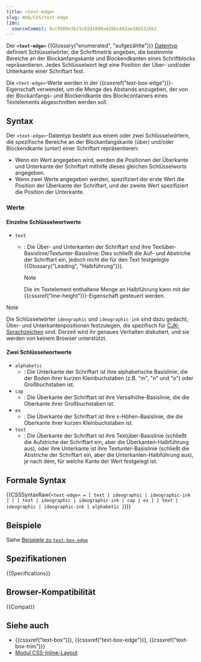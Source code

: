 ```yaml
---
title: <text-edge>
slug: Web/CSS/text-edge
l10n:
  sourceCommit: 0cc9980e3b21c83d1800a428bc402ae1865326b2
---
```


Der **`<text-edge>`** {{Glossary("enumerated", "aufgezählte")}} [Datentyp](/de/docs/Web/CSS/CSS_Values_and_Units/CSS_data_types) definiert Schlüsselwörter, die Schriftmetrik angeben, die bestimmte Bereiche an der Blockanfangskante und Blockendkanten eines Schriftblocks repräsentieren. Jedes Schlüsselwort legt eine Position der Über- und/oder Unterkante einer Schriftart fest.

Die `<text-edge>`-Werte werden in der {{cssxref("text-box-edge")}}-Eigenschaft verwendet, um die Menge des Abstands anzugeben, der von der Blockanfangs- und Blockendkante des Blockcontainers eines Textelements abgeschnitten werden soll.

## Syntax

Der `<text-edge>`-Datentyp besteht aus einem oder zwei Schlüsselwörtern, die spezifische Bereiche an der Blockanfangskante (über) und/oder Blockendkante (unter) einer Schriftart repräsentieren:

- Wenn ein Wert angegeben wird, werden die Positionen der Überkante und Unterkante der Schriftart mithilfe dieses gleichen Schlüsselworts angegeben.
- Wenn zwei Werte angegeben werden, spezifiziert der erste Wert die Position der Überkante der Schriftart, und der zweite Wert spezifiziert die Position der Unterkante.

### Werte

#### Einzelne Schlüsselwortwerte

- `text`
  - : Die Über- und Unterkanten der Schriftart sind ihre Textüber-Basislinie/Textunter-Basislinie: Dies schließt die Auf- und Abstriche der Schriftart ein, jedoch nicht die für den Text festgelegte {{Glossary("Leading", "Halbführung")}}.

    > [!NOTE]
    > Die im Textelement enthaltene Menge an Halbführung kann mit der {{cssxref("line-height")}}-Eigenschaft gesteuert werden.

> [!NOTE]
> Die Schlüsselwörter `ideographic` und `ideographic-ink` sind dazu gedacht, Über- und Unterkantenpositionen festzulegen, die spezifisch für [CJK-Sprachzeichen](https://en.wikipedia.org/wiki/CJK_characters) sind. Derzeit wird ihr genaues Verhalten diskutiert, und sie werden von keinem Browser unterstützt.

#### Zwei Schlüsselwortwerte

- `alphabetic`
  - : Die Unterkante der Schriftart ist ihre alphabetische Basislinie, die der Boden ihrer kurzen Kleinbuchstaben (z.B. "m", "n" und "o") oder Großbuchstaben ist.
- `cap`
  - : Die Überkante der Schriftart ist ihre Versalhöhe-Basislinie, die die Oberkante ihrer Großbuchstaben ist.
- `ex`
  - : Die Überkante der Schriftart ist ihre x-Höhen-Basislinie, die die Oberkante ihrer kurzen Kleinbuchstaben ist.
- `text`
  - : Die Überkante der Schriftart ist ihre Textüber-Basislinie (schließt die Aufstriche der Schriftart ein, aber die Überkanten-Halbführung aus), oder ihre Unterkante ist ihre Textunter-Basislinie (schließt die Abstriche der Schriftart ein, aber die Unterkanten-Halbführung aus), je nach dem, für welche Kante der Wert festgelegt ist.

## Formale Syntax

{{CSSSyntaxRaw(`<text-edge> = [ text | ideographic | ideographic-ink ] | [ text | ideographic | ideographic-ink | cap | ex ] [ text | ideographic | ideographic-ink | alphabetic ]`)}}

## Beispiele

Siehe [Beispiele zu `text-box-edge`](/de/docs/Web/CSS/text-box-edge#examples)

## Spezifikationen

{{Specifications}}

## Browser-Kompatibilität

{{Compat}}

## Siehe auch

- {{cssxref("text-box")}}, {{cssxref("text-box-edge")}}, {{cssxref("text-box-trim")}}
- [Modul CSS-Inline-Layout](/de/docs/Web/CSS/CSS_inline_layout)
